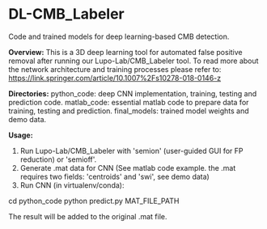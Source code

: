 # DL-CMB_Labeler
Code and trained models for deep learning-based CMB detection.

**Overview:** This is a 3D deep learning tool for automated false positive removal after running our Lupo-Lab/CMB_Labeler tool. To read more about the network architecture and training processes please refer to: https://link.springer.com/article/10.1007%2Fs10278-018-0146-z

**Directories:**
python_code: deep CNN implementation, training, testing and prediction code.
matlab_code: essential matlab code to prepare data for training, testing and prediction.
final_models: trained model weights and demo data.

**Usage:**

1. Run Lupo-Lab/CMB_Labeler with 'semion' (user-guided GUI for FP reduction) or 'semioff'.
2. Generate .mat data for CNN (See matlab code example. the .mat requires two fields: 'centroids' and 'swi', see demo data)
3. Run CNN (in virtualenv/conda):

cd python_code
python predict.py MAT_FILE_PATH

The result will be added to the original .mat file.
